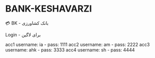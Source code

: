 # BANK-KESHAVARZI
💳 BK - بانک کشاورزی

Login - برای لاگین

acc1 username: ia - pass: 1111
acc2 username: am - pass: 2222
acc3 username: ahk - pass: 3333
acc4 username: sh - pass: 4444
